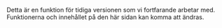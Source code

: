 Detta är en funktion för tidiga versionen som vi fortfarande arbetar med. Funktionerna och innehållet på den här sidan kan komma att ändras.
